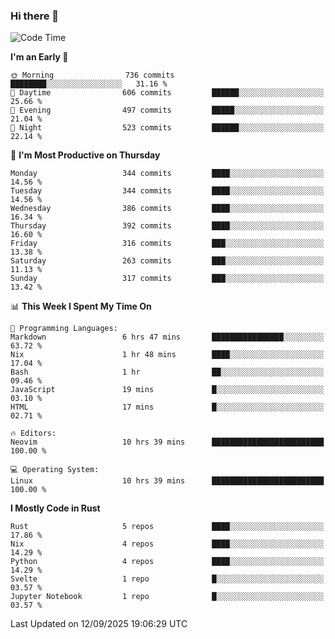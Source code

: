 ### Hi there 👋
<!--START_SECTION:waka-->
![Code Time](http://img.shields.io/badge/Code%20Time-754%20hrs%209%20mins-blue)

**I'm an Early 🐤** 

```text
🌞 Morning                736 commits         ████████░░░░░░░░░░░░░░░░░   31.16 % 
🌆 Daytime                606 commits         ██████░░░░░░░░░░░░░░░░░░░   25.66 % 
🌃 Evening                497 commits         █████░░░░░░░░░░░░░░░░░░░░   21.04 % 
🌙 Night                  523 commits         ██████░░░░░░░░░░░░░░░░░░░   22.14 % 
```
📅 **I'm Most Productive on Thursday** 

```text
Monday                   344 commits         ████░░░░░░░░░░░░░░░░░░░░░   14.56 % 
Tuesday                  344 commits         ████░░░░░░░░░░░░░░░░░░░░░   14.56 % 
Wednesday                386 commits         ████░░░░░░░░░░░░░░░░░░░░░   16.34 % 
Thursday                 392 commits         ████░░░░░░░░░░░░░░░░░░░░░   16.60 % 
Friday                   316 commits         ███░░░░░░░░░░░░░░░░░░░░░░   13.38 % 
Saturday                 263 commits         ███░░░░░░░░░░░░░░░░░░░░░░   11.13 % 
Sunday                   317 commits         ███░░░░░░░░░░░░░░░░░░░░░░   13.42 % 
```


📊 **This Week I Spent My Time On** 

```text
💬 Programming Languages: 
Markdown                 6 hrs 47 mins       ████████████████░░░░░░░░░   63.72 % 
Nix                      1 hr 48 mins        ████░░░░░░░░░░░░░░░░░░░░░   17.04 % 
Bash                     1 hr                ██░░░░░░░░░░░░░░░░░░░░░░░   09.46 % 
JavaScript               19 mins             █░░░░░░░░░░░░░░░░░░░░░░░░   03.10 % 
HTML                     17 mins             █░░░░░░░░░░░░░░░░░░░░░░░░   02.71 % 

🔥 Editors: 
Neovim                   10 hrs 39 mins      █████████████████████████   100.00 % 

💻 Operating System: 
Linux                    10 hrs 39 mins      █████████████████████████   100.00 % 
```

**I Mostly Code in Rust** 

```text
Rust                     5 repos             ████░░░░░░░░░░░░░░░░░░░░░   17.86 % 
Nix                      4 repos             ████░░░░░░░░░░░░░░░░░░░░░   14.29 % 
Python                   4 repos             ████░░░░░░░░░░░░░░░░░░░░░   14.29 % 
Svelte                   1 repo              █░░░░░░░░░░░░░░░░░░░░░░░░   03.57 % 
Jupyter Notebook         1 repo              █░░░░░░░░░░░░░░░░░░░░░░░░   03.57 % 
```




 Last Updated on 12/09/2025 19:06:29 UTC
<!--END_SECTION:waka-->

<!--
**YoganshSharma/YoganshSharma** is a ✨ _special_ ✨ repository because its `README.md` (this file) appears on your GitHub profile.

Here are some ideas to get you started:

- 🔭 I’m currently working on ...
- 🌱 I’m currently learning ...
- 👯 I’m looking to collaborate on ...
- 🤔 I’m looking for help with ...
- 💬 Ask me about ...
- 📫 How to reach me: ...
- 😄 Pronouns: ...
- ⚡ Fun fact: ...
-->
